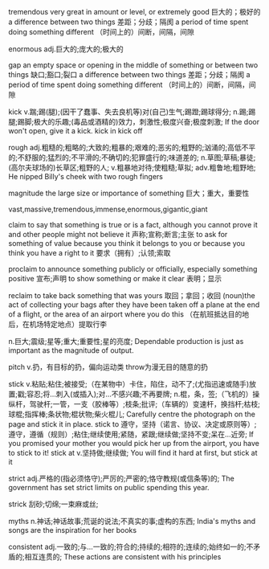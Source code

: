 tremendous
very great in amount or level, or extremely good
巨大的；极好的
a difference between two things
差距；分歧；隔阂
a period of time spent doing something different
（时间上的）间断，间隔，间隙

enormous
adj.巨大的;庞大的;极大的

gap
an empty space or opening in the middle of something or between two things
缺口;豁口;裂口
a difference between two things
差距；分歧；隔阂
a period of time spent doing something different
（时间上的）间断，间隔，间隙

kick
v.踹;踢(腿);(因干了蠢事、失去良机等)对(自己)生气;踢蹬;踢球得分;
n.踢;踢腿;踢脚;极大的乐趣;(毒品或酒精的)效力，刺激性;极度兴奋;极度刺激;
If the door won't open, give it a kick.
kick in
kick off

rough
adj.粗糙的;粗略的;大致的;粗暴的;艰难的;恶劣的;粗野的;汹涌的;高低不平的;不舒服的;猛烈的;不平滑的;不确切的;犯罪盛行的;味道差的;
n.草图;草稿;暴徒;(高尔夫球场的)长草区;粗野的人;
v.粗暴地对待;使粗糙;草拟;
adv.粗鲁地;粗野地;
He nipped Billy's cheek with two rough fingers

magnitude
the large size or importance of something
巨大；重大，重要性

vast,massive,tremendous,immense,enormous,gigantic,giant

claim
to say that something is true or is a fact, although you cannot prove it and other people might not believe it
声称;宣称;断言;主张
to ask for something of value because you think it belongs to you or because you think you have a right to it
要求（拥有）;认领;索取

proclaim
to announce something publicly or officially, especially something positive
宣布;声明
to show something or make it clear
表明；显示


reclaim
to take back something that was yours
取回；拿回；收回
(noun)the act of collecting your bags after they have been taken off a plane at the end of a flight, or the area of an airport where you do this
（在航班抵达目的地后，在机场特定地点）提取行李


n.巨大;震级;星等;重大;重要性;星的亮度;
Dependable production is just as important as the magnitude of output.

pitch
v.扔，有目标的扔，偏向运动类
throw为漫无目的随意的扔

stick
v.粘贴;粘住;被接受;（在某物中）卡住，陷住，动不了;(尤指迅速或随手)放置;戳;容忍;将…刺入(或插入);对…不感兴趣;不再要牌;
n.棍，条，签;（飞机的）操纵杆，驾驶杆;一管，一支（胶棒等）;枝条;批评;（车辆的）变速杆，换挡杆;枯枝;球棍;指挥棒;条状物;棍状物;柴火棍儿;
Carefully centre the photograph on the page and stick it in place.
stick to
遵守，坚持（诺言、协议、决定或原则等）;遵守，遵循（规则）;粘住;继续使用;紧随，紧跟;继续做;坚持不变;呆在…近旁;
If you promised your mother you would pick her up from the airport, you have to stick to it!
stick at
v.坚持做;继续做;
You will find it hard at first, but stick at it

strict
adj.严格的(指必须恪守);严厉的;严密的;恪守教规(或信条等)的;
The government has set strict limits on public spending this year.

strick
刮砂;切绵;一束麻或丝;

myths
n.神话;神话故事;荒诞的说法;不真实的事;虚构的东西;
India's myths and songs are the inspiration for her books

consistent
adj.一致的;与…一致的;符合的;持续的;相符的;连续的;始终如一的;不矛盾的;相互连贯的;
These actions are consistent with his principles